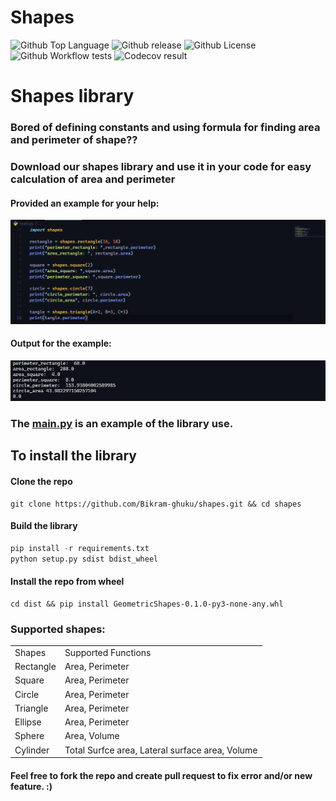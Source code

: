 # Shapes
![Github Top Language](https://img.shields.io/github/languages/top/Bikram-ghuku/shapes)
![Github release](https://img.shields.io/github/v/release/Bikram-ghuku/shapes)
![Github License](https://img.shields.io/github/license/Bikram-ghuku/shapes)
![Github Workflow tests](https://github.com/Bikram-ghuku/shapes/actions/workflows/python-package.yml/badge.svg)
![Codecov result](https://codecov.io/gh/bikram-ghuku/shapes/branch/main/graph/badge.svg)

<h1> Shapes library</h1>

<h3>Bored of defining constants and using formula for finding area and perimeter of shape??</h3>
<h3>Download our shapes library and use it in your code for easy calculation of area and perimeter</h3>
  <h4> Provided an example for your help: </h4>
  <img src="https://raw.githubusercontent.com/Bikram-ghuku/shapes/main/assets/example2.png"></img>
  <h4>Output for the example: </h4>
  <img src="https://raw.githubusercontent.com/Bikram-ghuku/shapes/main/assets/example2_output.png"></img>
  <h3>The <a href="https://github.com/Bikram-ghuku/shapes/blob/main/main.py">main.py</a> is an example of the library use.</h3>
  
  ## To install the library
  #### Clone the repo
  ```shell
git clone https://github.com/Bikram-ghuku/shapes.git && cd shapes
  ```
  #### Build the library
  ```Python
pip install -r requirements.txt
python setup.py sdist bdist_wheel
  ```
  
  #### Install the repo from wheel 
  ```shell
cd dist && pip install GeometricShapes-0.1.0-py3-none-any.whl
  ```
  
  <h3>Supported shapes:</h3>
<table>
	<tr>
		<td><bold>Shapes</bold></td>
		<td><bold>Supported Functions</bold></td>
	</tr>
	<tr>
		<td>Rectangle</td>
		<td>Area, Perimeter</td>
	</tr>
	<tr>
		<td>Square</td>
		<td>Area, Perimeter</td>
	</tr>
	<tr>
		<td>Circle</td>
		<td>Area, Perimeter</td>
	</tr>
	<tr>
		<td>Triangle</td>
		<td>Area, Perimeter</td>
	</tr>
	<tr>
		<td>Ellipse</td>
		<td>Area, Perimeter</td>
	</tr>
	<tr>
		<td>Sphere</td>
		<td>Area, Volume</td>
	</tr>
	<tr>
		<td>Cylinder</td>
		<td>Total Surfce area, Lateral surface area, Volume</td>
	</tr>
</table>
<h4>Feel free to fork the repo and create pull request to fix error and/or new feature. :)</h4>

